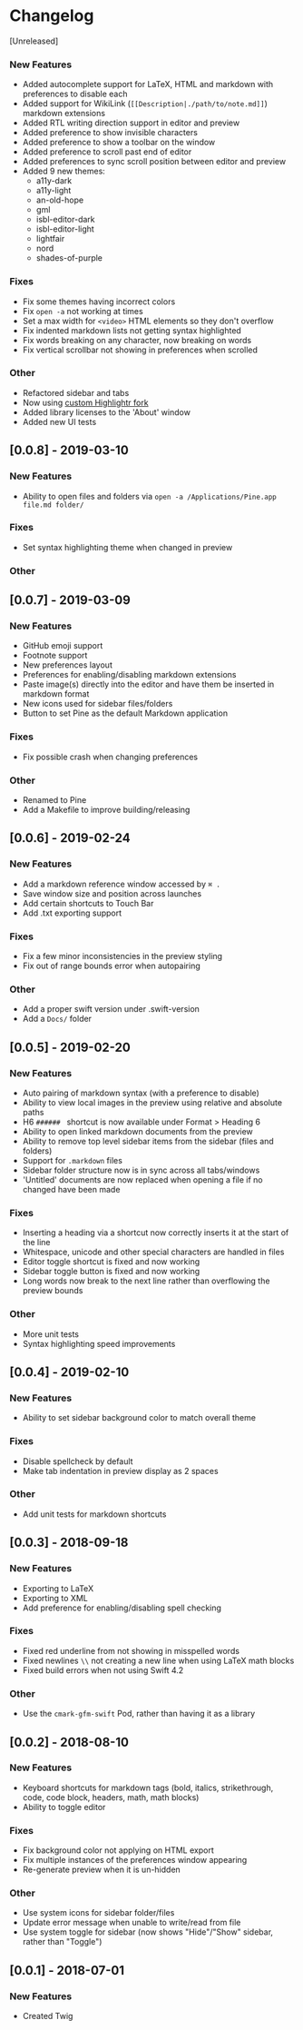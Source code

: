 # Changelog

[Unreleased]
### New Features
- Added autocomplete support for LaTeX, HTML and markdown with preferences to disable each
- Added support for WikiLink (`[[Description|./path/to/note.md]]`) markdown extensions
- Added RTL writing direction support in editor and preview
- Added preference to show invisible characters
- Added preference to show a toolbar on the window
- Added preference to scroll past end of editor
- Added preferences to sync scroll position between editor and preview
- Added 9 new themes:
  - a11y-dark
  - a11y-light
  - an-old-hope
  - gml
  - isbl-editor-dark
  - isbl-editor-light
  - lightfair
  - nord
  - shades-of-purple

### Fixes
- Fix some themes having incorrect colors
- Fix `open -a` not working at times
- Set a max width for `<video>` HTML elements so they don't overflow
- Fix indented markdown lists not getting syntax highlighted
- Fix words breaking on any character, now breaking on words
- Fix vertical scrollbar not showing in preferences when scrolled

### Other
- Refactored sidebar and tabs
- Now using [custom Highlightr fork](https://github.com/lukakerr/Highlightr)
- Added library licenses to the 'About' window
- Added new UI tests

## [0.0.8] - 2019-03-10
### New Features
- Ability to open files and folders via `open -a /Applications/Pine.app file.md folder/`

### Fixes
- Set syntax highlighting theme when changed in preview

### Other

## [0.0.7] - 2019-03-09
### New Features
- GitHub emoji support
- Footnote support
- New preferences layout
- Preferences for enabling/disabling markdown extensions
- Paste image(s) directly into the editor and have them be inserted in markdown format
- New icons used for sidebar files/folders
- Button to set Pine as the default Markdown application

### Fixes
- Fix possible crash when changing preferences

### Other
- Renamed to Pine
- Add a Makefile to improve building/releasing

## [0.0.6] - 2019-02-24
### New Features
- Add a markdown reference window accessed by `⌘ .`
- Save window size and position across launches
- Add certain shortcuts to Touch Bar
- Add .txt exporting support

### Fixes
- Fix a few minor inconsistencies in the preview styling
- Fix out of range bounds error when autopairing

### Other
- Add a proper swift version under .swift-version
- Add a `Docs/` folder

## [0.0.5] - 2019-02-20
### New Features
- Auto pairing of markdown syntax (with a preference to disable)
- Ability to view local images in the preview using relative and absolute paths
- H6 `###### ` shortcut is now available under Format > Heading 6
- Ability to open linked markdown documents from the preview
- Ability to remove top level sidebar items from the sidebar (files and folders)
- Support for `.markdown` files
- Sidebar folder structure now is in sync across all tabs/windows
- 'Untitled' documents are now replaced when opening a file if no changed have been made

### Fixes
- Inserting a heading via a shortcut now correctly inserts it at the start of the line
- Whitespace, unicode and other special characters are handled in files
- Editor toggle shortcut is fixed and now working
- Sidebar toggle button is fixed and now working
- Long words now break to the next line rather than overflowing the preview bounds

### Other
- More unit tests
- Syntax highlighting speed improvements

## [0.0.4] - 2019-02-10
### New Features
- Ability to set sidebar background color to match overall theme

### Fixes
- Disable spellcheck by default
- Make tab indentation in preview display as 2 spaces

### Other
- Add unit tests for markdown shortcuts

## [0.0.3] - 2018-09-18
### New Features
- Exporting to LaTeX
- Exporting to XML
- Add preference for enabling/disabling spell checking

### Fixes
- Fixed red underline from not showing in misspelled words
- Fixed newlines `\\` not creating a new line when using LaTeX math blocks
- Fixed build errors when not using Swift 4.2

### Other
- Use the `cmark-gfm-swift` Pod, rather than having it as a library

## [0.0.2] - 2018-08-10
### New Features
- Keyboard shortcuts for markdown tags (bold, italics, strikethrough, code, code block, headers, math, math blocks)
- Ability to toggle editor

### Fixes
- Fix background color not applying on HTML export
- Fix multiple instances of the preferences window appearing
- Re-generate preview when it is un-hidden

### Other
- Use system icons for sidebar folder/files
- Update error message when unable to write/read from file
- Use system toggle for sidebar (now shows "Hide"/"Show" sidebar, rather than "Toggle")

## [0.0.1] - 2018-07-01
### New Features
- Created Twig
